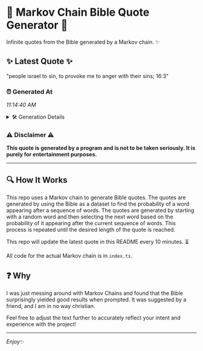 # 📖 Markov Chain Bible Quote Generator 📖

Infinite quotes from the Bible generated by a Markov chain. ✨

## ✨ Latest Quote ✨
"people israel to sin, to provoke me to anger with their sins; 16:3"

### ⏰ Generated At
*11:14:40 AM*

<details>
    <summary>🛠️ Generation Details</summary>
    <p>
        <strong>🌱 Seed:</strong> people<br>
        <strong>🔄 Iterations:</strong> 12<br>
        <strong>📜 Context History:</strong><br>[ people ]: israel<br>[ people, israel ]: to<br>[ people, israel, to ]: sin,<br>[ people, israel, to, sin, ]: to<br>[ people, israel, to, sin,, to ]: provoke<br>[ people, israel, to, sin,, to, provoke ]: me<br>[ israel, to, sin,, to, provoke, me ]: to<br>[ to, sin,, to, provoke, me, to ]: anger<br>[ sin,, to, provoke, me, to, anger ]: with<br>[ to, provoke, me, to, anger, with ]: their<br>[ provoke, me, to, anger, with, their ]: sins;<br>[ me, to, anger, with, their, sins; ]: 16:3<br>
    </p>
</details>

### ⚠️ Disclaimer ⚠️
**This quote is generated by a program and is not to be taken seriously. It is purely for entertainment purposes.**

---

## 🔍 How It Works

This repo uses a Markov chain to generate Bible quotes. The quotes are generated by using the Bible as a dataset to find the probability of a word appearing after a sequence of words. The quotes are generated by starting with a random word and then selecting the next word based on the probability of it appearing after the current sequence of words. This process is repeated until the desired length of the quote is reached.

This repo will update the latest quote in this README every 10 minutes. ⏳

All code for the actual Markov chain is in `index.ts`.

## ❓ Why

I was just messing around with Markov Chains and found that the Bible surprisingly yielded good results when prompted. 
It was suggested by a friend, and I am in no way christian.

Feel free to adjust the text further to accurately reflect your intent and experience with the project!

---

*Enjoy*✨

